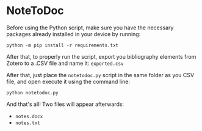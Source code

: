 # NoteToDoc

Before using the Python script, make sure you have the necessary packages already installed in your device by running:

`python -m pip install -r requirements.txt`

After that, to properly run the script, export you bibliography elements from Zotero to a .CSV file and name it: `exported.csv`

After that, just place the `notetodoc.py` script in the same folder as you CSV file, and open execute it using the command line:

`python notetodoc.py`

And that's all! Two files will appear afterwards:
* `notes.docx`
* `notes.txt`